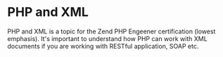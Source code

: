 PHP and XML
================

PHP and XML is a topic for the Zend PHP Engeener certification (lowest emphasis).
It's important to understand how PHP can work with XML documents if you are working with RESTful application, SOAP etc.

